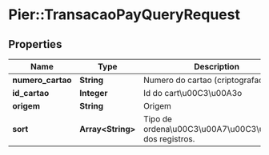 # Pier::TransacaoPayQueryRequest

## Properties
Name | Type | Description | Notes
------------ | ------------- | ------------- | -------------
**numero_cartao** | **String** | Numero do cartao (criptografado) | [optional] 
**id_cartao** | **Integer** | Id do cart\u00C3\u00A3o | [optional] 
**origem** | **String** | Origem | [optional] 
**sort** | **Array&lt;String&gt;** | Tipo de ordena\u00C3\u00A7\u00C3\u00A3o dos registros. | [optional] 



